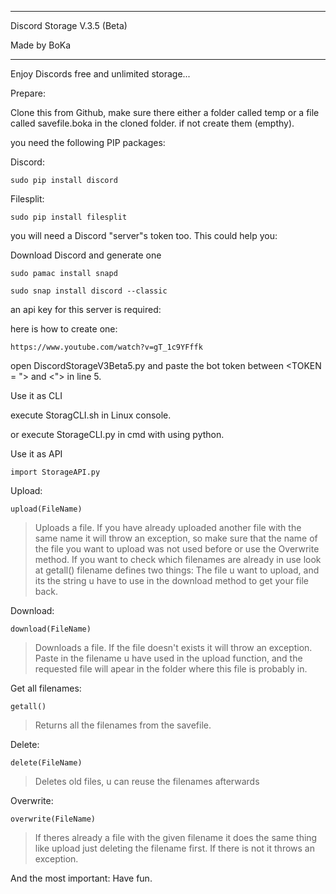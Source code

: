 *********************************

Discord Storage V.3.5 (Beta)

Made by BoKa

*********************************

Enjoy Discords free and unlimited storage...



Prepare:

Clone this from Github,
make sure there either a folder called temp or a file called savefile.boka in the cloned folder.
if not create them (empthy).

you need the following PIP packages:

Discord:

	sudo pip install discord

Filesplit:

	sudo pip install filesplit

you will need a Discord "server"s token too. This could help you:

Download Discord and generate one

	sudo pamac install snapd

	sudo snap install discord --classic

an api key for this server is required:

here is how to create one:

	https://www.youtube.com/watch?v=gT_1c9YFffk

open DiscordStorageV3Beta5.py and paste the bot token between <TOKEN = "> and <"> in line 5.



Use it as CLI 

execute StoragCLI.sh in Linux console.

or execute StorageCLI.py in cmd with using python.



Use it as API

	import StorageAPI.py

Upload: 

	upload(FileName)

> Uploads a file. If you have already uploaded another file with the same name it will throw an exception,
> so make sure that the name of the file you want to upload was not used before or use the Overwrite method. 
> If you want to check which filenames are already in use look at getall() filename defines two things:
> The file u want to upload, and its the string u have to use in the download method to get your file back.

Download:

	download(FileName)

> Downloads a file. If the file doesn't exists it will throw an exception. Paste in the filename u have used in the upload function,
> and the requested file will apear in the folder where this file is probably in.

Get all filenames:

	getall()

> Returns all the filenames from the savefile. 

Delete:

	delete(FileName)

> Deletes old files, u can reuse the filenames afterwards

Overwrite:

	overwrite(FileName)

> If theres already a file with the given filename it does the same thing like upload just deleting the filename first.
> If there is not it throws an exception.


And the most important: Have fun.





